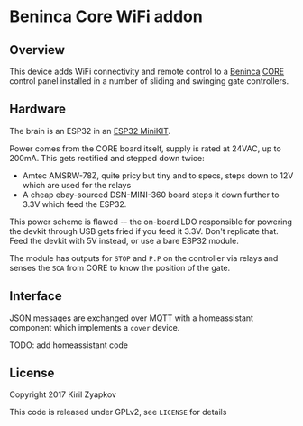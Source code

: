 # Beninca Core WiFi addon

## Overview

This device adds WiFi connectivity and remote control to a
[Beninca](http://beninca.com/)
[CORE](https://www.beninca.com/en/accessories/control-panels/swinging-gates.html)
control panel installed in a number of sliding and swinging gate controllers.

## Hardware

The brain is an ESP32 in an [ESP32 MiniKIT](http://forum.mhetlive.com/topic/8/new-mh-et-live-minikit-for-esp32).

Power comes from the CORE board itself, supply is rated at 24VAC, up to 200mA.
This gets rectified and stepped down twice:

 * Amtec AMSRW-78Z, quite pricy but tiny and to specs, steps down to 12V which are used for the relays
 * A cheap ebay-sourced DSN-MINI-360 board steps it down further to 3.3V which feed the ESP32.

This power scheme is flawed -- the on-board LDO responsible for powering the
devkit through USB gets fried if you feed it 3.3V. Don't replicate that.
Feed the devkit with 5V instead, or use a bare ESP32 module.

The module has outputs for `STOP` and `P.P` on the controller via relays and
senses the `SCA` from CORE to know the position of the gate.

## Interface

JSON messages are exchanged over MQTT with a homeassistant component which implements a `cover` device.

TODO: add homeassistant code


## License

Copyright 2017 Kiril Zyapkov

This code is released under GPLv2, see `LICENSE` for details